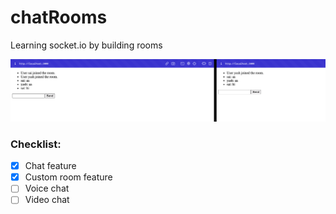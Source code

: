 # chatRooms
Learning socket.io by building rooms




![img](img.png)




### Checklist:
- [x] Chat feature
- [x] Custom room feature
- [ ] Voice chat
- [ ] Video chat
